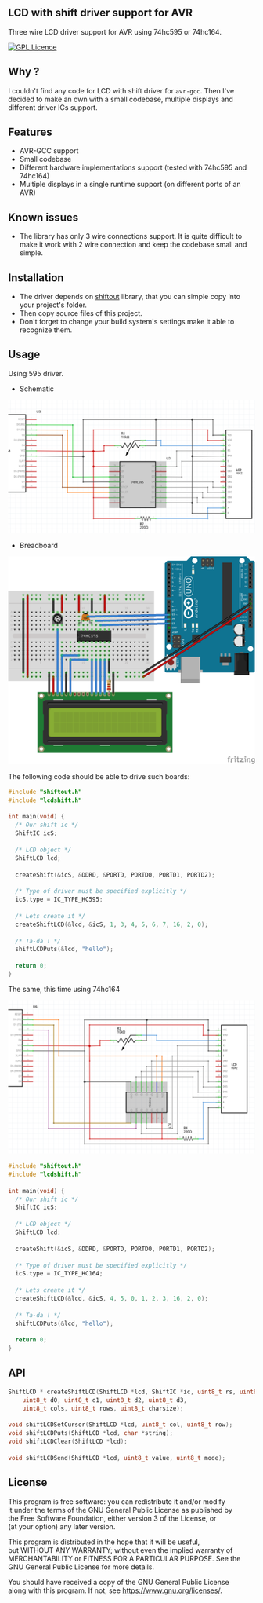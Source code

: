 ## LCD with shift driver support for AVR

Three wire LCD driver support for AVR using 74hc595 or 74hc164.

[![GPL Licence](https://badges.frapsoft.com/os/gpl/gpl.png?v=103)](https://opensource.org/licenses/GPL-3.0/)

## Why ?
  I couldn't find any code for LCD with shift driver for `avr-gcc`. Then I've decided to
  make an own with a small codebase, multiple displays and different driver ICs support.

## Features

  * AVR-GCC support
  * Small codebase
  * Different hardware implementations support (tested with 74hc595 and 74hc164)
  * Multiple displays in a single runtime support (on different ports of an AVR)

## Known issues

  * The library has only 3 wire connections support. It is quite difficult to make
  it work with 2 wire connection and keep the codebase small and simple.

## Installation

  * The driver depends on [shiftout](https://github.com/linuxenko/avr-shiftout) library, that you can 
simple copy into your project's folder.
  * Then copy source files of this project.
  * Don't forget to change your build system's settings make it able to recognize them.

## Usage

Using 595 driver.

  * Schematic

![595 shcematic](https://raw.githubusercontent.com/linuxenko/avr-lcdshift/dev/schematic/595-schematic.png)

  * Breadboard

![595 breadboard](https://raw.githubusercontent.com/linuxenko/avr-lcdshift/dev/schematic/595-bread.png)

The following code should be able to drive such boards:

```c
#include "shiftout.h"
#include "lcdshift.h"

int main(void) {
  /* Our shift ic */
  ShiftIC icS;

  /* LCD object */
  ShiftLCD lcd;

  createShift(&icS, &DDRD, &PORTD, PORTD0, PORTD1, PORTD2);

  /* Type of driver must be specified explicitly */
  icS.type = IC_TYPE_HC595;

  /* Lets create it */
  createShiftLCD(&lcd, &icS, 1, 3, 4, 5, 6, 7, 16, 2, 0);

  /* Ta-da ! */
  shiftLCDPuts(&lcd, "hello");

  return 0;
}
```

The same, this time using 74hc164

![164 breadboard](https://raw.githubusercontent.com/linuxenko/avr-lcdshift/dev/schematic/164-schematic.png)

```c
#include "shiftout.h"
#include "lcdshift.h"

int main(void) {
  /* Our shift ic */
  ShiftIC icS;

  /* LCD object */
  ShiftLCD lcd;

  createShift(&icS, &DDRD, &PORTD, PORTD0, PORTD1, PORTD2);

  /* Type of driver must be specified explicitly */
  icS.type = IC_TYPE_HC164;

  /* Lets create it */
  createShiftLCD(&lcd, &icS, 4, 5, 0, 1, 2, 3, 16, 2, 0);

  /* Ta-da ! */
  shiftLCDPuts(&lcd, "hello");

  return 0;
}
```

## API

```c
ShiftLCD * createShiftLCD(ShiftLCD *lcd, ShiftIC *ic, uint8_t rs, uint8_t e,
    uint8_t d0, uint8_t d1, uint8_t d2, uint8_t d3,
    uint8_t cols, uint8_t rows, uint8_t charsize);

void shiftLCDSetCursor(ShiftLCD *lcd, uint8_t col, uint8_t row);
void shiftLCDPuts(ShiftLCD *lcd, char *string);
void shiftLCDClear(ShiftLCD *lcd);

void shiftLCDSend(ShiftLCD *lcd, uint8_t value, uint8_t mode);
```


## License

  This program is free software: you can redistribute it and/or modify<br>
  it under the terms of the GNU General Public License as published by<br>
  the Free Software Foundation, either version 3 of the License, or<br>
  (at your option) any later version.

  This program is distributed in the hope that it will be useful,<br>
  but WITHOUT ANY WARRANTY; without even the implied warranty of<br>
  MERCHANTABILITY or FITNESS FOR A PARTICULAR PURPOSE.  See the<br>
  GNU General Public License for more details.<br>

  You should have received a copy of the GNU General Public License<br>
  along with this program.  If not, see <https://www.gnu.org/licenses/>.
